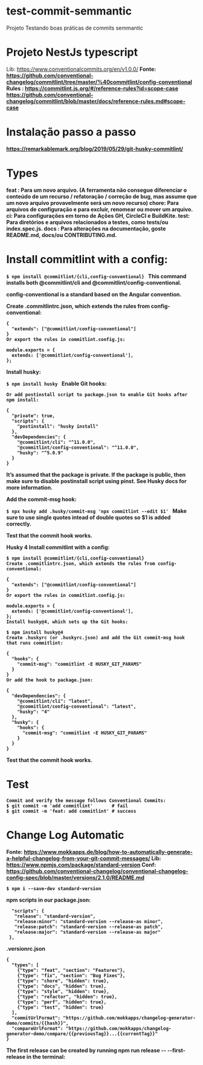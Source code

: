 # test-commit-semmantic
Projeto Testando boas práticas de commits semmantic



# Projeto NestJs typescript

Lib: https://www.conventionalcommits.org/en/v1.0.0/ <b>
Fonte: https://github.com/conventional-changelog/commitlint/tree/master/%40commitlint/config-conventional <b>
Rules : https://commitlint.js.org/#/reference-rules?id=scope-case <b>
https://github.com/conventional-changelog/commitlint/blob/master/docs/reference-rules.md#scope-case <b>


# Instalação passo a passo 
https://remarkablemark.org/blog/2019/05/29/git-husky-commitlint/

# Types

feat : Para um novo arquivo. (A ferramenta não consegue diferenciar o conteúdo de um recurso / refatoração / correção de bug, mas assume que um novo arquivo provavelmente será um novo recurso) <b>
chore:  Para arquivos de configuração e para excluir, renomear ou mover um arquivo. <b>
ci: 	Para configurações em torno de Ações GH, CircleCI e BuildKite. <b>
test: Para diretórios e arquivos relacionados a testes, como tests/ou index.spec.js. <b>
docs : Para alterações na documentação, goste README.md, docs/ou CONTRIBUTING.md. <b>


# Install commitlint with a config:


```$ npm install @commitlint/{cli,config-conventional} ``` <b>
This command installs both @commitlint/cli and @commitlint/config-conventional.

<b><b><b>
config-conventional is a standard based on the Angular convention.

Create .commitlintrc.json, which extends the rules from config-conventional:
```
{
  "extends": ["@commitlint/config-conventional"]
}
Or export the rules in commitlint.config.js:

module.exports = {
  extends: ['@commitlint/config-conventional'],
};

```
Install husky:

```$ npm install husky ```
Enable Git hooks:

```$ npx husky install
Or add postinstall script to package.json to enable Git hooks after npm install:

{
  "private": true,
  "scripts": {
    "postinstall": "husky install"
  },
  "devDependencies": {
    "@commitlint/cli": "^11.0.0",
    "@commitlint/config-conventional": "^11.0.0",
    "husky": "^5.0.9"
  }
}
```
It’s assumed that the package is private. If the package is public, then make sure to disable postinstall script using pinst. See Husky docs for more information.

Add the commit-msg hook:

```$ npx husky add .husky/commit-msg 'npx commitlint --edit $1' ```
Make sure to use single quotes intead of double quotes so $1 is added correctly.

Test that the commit hook works.

Husky 4
Install commitlint with a config:

```
$ npm install @commitlint/{cli,config-conventional}
Create .commitlintrc.json, which extends the rules from config-conventional:

{
  "extends": ["@commitlint/config-conventional"]
}
Or export the rules in commitlint.config.js:

module.exports = {
  extends: ['@commitlint/config-conventional'],
};
Install husky@4, which sets up the Git hooks:

$ npm install husky@4
Create .huskyrc (or .huskyrc.json) and add the Git commit-msg hook that runs commitlint:

{
  "hooks": {
    "commit-msg": "commitlint -E HUSKY_GIT_PARAMS"
  }
}
Or add the hook to package.json:

{
  "devDependencies": {
    "@commitlint/cli": "latest",
    "@commitlint/config-conventional": "latest",
    "husky": "4"
  },
  "husky": {
    "hooks": {
      "commit-msg": "commitlint -E HUSKY_GIT_PARAMS"
    }
  }
}
```
Test that the commit hook works.

# Test
```
Commit and verify the message follows Conventional Commits:
$ git commit -m 'add commitlint'       # fail
$ git commit -m 'feat: add commitlint' # success

```

# Change Log Automatic

Fonte:  https://www.mokkapps.de/blog/how-to-automatically-generate-a-helpful-changelog-from-your-git-commit-messages/
Lib: https://www.npmjs.com/package/standard-version 
Conf: https://github.com/conventional-changelog/conventional-changelog-config-spec/blob/master/versions/2.1.0/README.md


```
$ npm i --save-dev standard-version

```
 npm scripts in our package.json:
 ```
   "scripts": {
    "release": "standard-version",
    "release:minor": "standard-version --release-as minor",
    "release:patch": "standard-version --release-as patch",
    "release:major": "standard-version --release-as major"
  },
  ```

  .versionrc.json<br>

  ```
{
    "types": [
      {"type": "feat", "section": "Features"},
      {"type": "fix", "section": "Bug Fixes"},
      {"type": "chore", "hidden": true},
      {"type": "docs", "hidden": true},
      {"type": "style", "hidden": true},
      {"type": "refactor", "hidden": true},
      {"type": "perf", "hidden": true},
      {"type": "test", "hidden": true}
    ],
    "commitUrlFormat": "https://github.com/mokkapps/changelog-generator-demo/commits/{{hash}}",
    "compareUrlFormat": "https://github.com/mokkapps/changelog-generator-demo/compare/{{previousTag}}...{{currentTag}}"
  }
  ```

  The first release can be created by running npm run release -- --first-release in the terminal:
